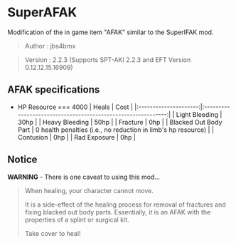 # SuperAFAK

Modification of the in game item "AFAK" similar to the SuperIFAK mod.

>Author  : jbs4bmx

>Version : 2.2.3 (Supports SPT-AKI 2.2.3 and EFT Version 0.12.12.15.16909)




## AFAK specifications
   * HP Resource === 4000
|         Heals         |                             Cost                              |
|:---------------------:|:-------------------------------------------------------------:|
| Light Bleeding        | 30hp                                                          |
| Heavy Bleeding        | 50hp                                                          |
| Fracture              | 0hp                                                           |
| Blacked Out Body Part | 0 health penalties (i.e., no reduction in limb's hp resource) |
| Contusion             | 0hp                                                           |
| Rad Exposure          | 0hp                                                           |


## Notice
**WARNING** - There is one caveat to using this mod...
>When healing, your character cannot move.
>
>It is a side-effect of the healing process for removal of fractures and fixing blacked out body parts. Essentially, it is an AFAK with the properties of a splint or surgical kit.
>
>Take cover to heal!
